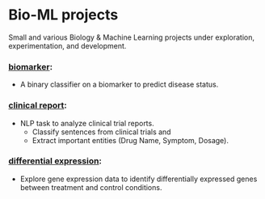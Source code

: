 # Bio-ML projects
Small and various Biology & Machine Learning projects under exploration, experimentation, and development.

### [biomarker](./biomarker): 
- A binary classifier on a biomarker to predict disease status. 

### [clinical report](./clinical_report): 
- NLP task to analyze clinical trial reports.
    - Classify sentences from clinical trials and 
    - Extract important entities (Drug Name, Symptom, Dosage).

### [differential expression](/.diff_expr):
- Explore gene expression data to identify differentially expressed genes between treatment and control conditions.
